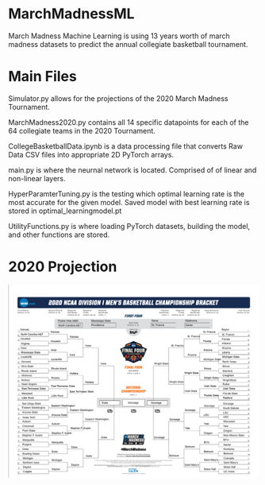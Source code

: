 # MarchMadnessML
March Madness Machine Learning is using 13 years worth of march madness datasets to predict the annual collegiate basketball tournament.

# Main Files
Simulator.py allows for the projections of the 2020 March Madness Tournament.

MarchMadness2020.py contains all 14 specific datapoints for each of the 64 collegiate teams in the 2020 Tournament.

CollegeBasketballData.ipynb is a data processing file that converts Raw Data CSV files into appropriate 2D PyTorch arrays.

main.py is where the neurnal network is located. Comprised of of linear and non-linear layers.

HyperParamterTuning.py is the testing which optimal learning rate is the most accurate for the given model. Saved model with best learning rate is stored in optimal_learningmodel.pt

UtilityFunctions.py is where loading PyTorch datasets, building the model, and other functions are stored.

# 2020 Projection
<img src="images/2020 MarchMadnessResults.png" width = 800>



